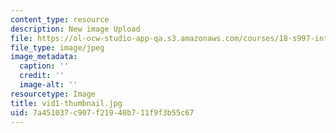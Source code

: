 ```yaml
---
content_type: resource
description: New image Upload
file: https://ol-ocw-studio-app-qa.s3.amazonaws.com/courses/18-s997-introduction-to-matlab-programming-fall-2011/7a451037c907f21940b711f9f3b55c67_vid1-thumbnail.jpg
file_type: image/jpeg
image_metadata:
  caption: ''
  credit: ''
  image-alt: ''
resourcetype: Image
title: vid1-thumbnail.jpg
uid: 7a451037-c907-f219-40b7-11f9f3b55c67
---
```

